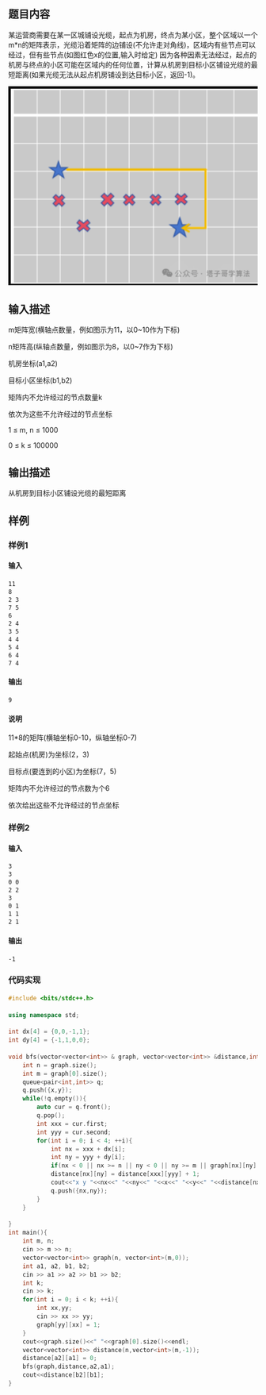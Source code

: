 ## 题目内容

某运营商需要在某一区城铺设光缆，起点为机房，终点为某小区，整个区域以一个m*n的矩阵表示，光缆沿着矩阵的边铺设(不允许走对角线)，区域内有些节点可以经过，但有些节点(如图红色x的位置,输入时给定) 因为各种因素无法经过，起点的机房与终点的小区可能在区域内的任何位置，计算从机房到目标小区铺设光缆的最短距离(如果光缆无法从起点机房铺设到达目标小区，返回-1)。

![image-20241010104432573](%E5%8D%8E%E4%B8%BA1009-1%E9%93%BA%E8%AE%BE%E5%85%89%E7%BC%86.assets/image-20241010104432573.png)



## 输入描述

m矩阵宽(横轴点数量，例如图示为11，以0~10作为下标)

n矩阵高(纵轴点数量，例如图示为8，以0~7作为下标)

机房坐标(a1,a2)

目标小区坐标(b1,b2)

矩阵内不允许经过的节点数量k

依次为这些不允许经过的节点坐标

1 ≤ m, n ≤ 1000

0 ≤ k ≤ 100000

## 输出描述

从机房到目标小区铺设光缆的最短距离

## 样例

### 样例1

#### 输入

```
11
8
2 3
7 5
6
2 4
3 5
4 4
5 4
6 4
7 4
```

#### 输出

```
9
```

#### 说明

11*8的矩阵(横轴坐标0-10，纵轴坐标0-7)

起始点(机房)为坐标(2，3)

目标点(要连到的小区)为坐标(7，5)

矩阵内不允许经过的节点数为个6

依次给出这些不允许经过的节点坐标

### 样例2

#### 输入

```
3
3 
0 0
2 2
3
0 1
1 1
2 1
```

#### 输出

```
-1
```

### 代码实现
```C++
#include <bits/stdc++.h>

using namespace std;

int dx[4] = {0,0,-1,1};
int dy[4] = {-1,1,0,0};

void bfs(vector<vector<int>> & graph, vector<vector<int>> &distance,int x, int y){
    int n = graph.size();
    int m = graph[0].size();
    queue<pair<int,int>> q;
    q.push({x,y});
	while(!q.empty()){
    	auto cur = q.front();
    	q.pop();
    	int xxx = cur.first;
    	int yyy = cur.second;
		for(int i = 0; i < 4; ++i){
        	int nx = xxx + dx[i];
        	int ny = yyy + dy[i];
        	if(nx < 0 || nx >= n || ny < 0 || ny >= m || graph[nx][ny] == 1 || distance[nx][ny]!= -1) continue;
        	distance[nx][ny] = distance[xxx][yyy] + 1;
        	cout<<"x y "<<nx<<" "<<ny<<" "<<x<<" "<<y<<" "<<distance[nx][ny]<<" "<<distance[xxx][yyy]<<endl; 
        	q.push({nx,ny});
    	}		
	}

}
int main(){
    int m, n;
 	cin >> m >> n; 
    vector<vector<int>> graph(n, vector<int>(m,0));
    int a1, a2, b1, b2;
    cin >> a1 >> a2 >> b1 >> b2;
    int k;
    cin >> k;
    for(int i = 0; i < k; ++i){
    	int xx,yy;
    	cin >> xx >> yy;
    	graph[yy][xx] = 1;
	}
	cout<<graph.size()<<" "<<graph[0].size()<<endl;
    vector<vector<int>> distance(n,vector<int>(m,-1));
    distance[a2][a1] = 0;
    bfs(graph,distance,a2,a1);
    cout<<distance[b2][b1];
}
```